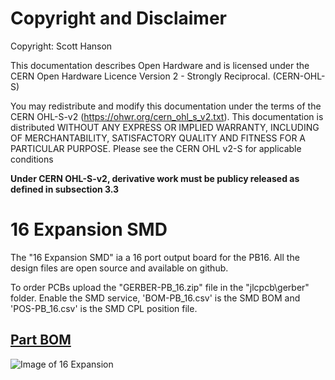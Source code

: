 # Copyright and Disclaimer
Copyright: Scott Hanson

This documentation describes Open Hardware and is licensed under the CERN Open Hardware Licence Version 2 - Strongly Reciprocal. (CERN-OHL-S)

You may redistribute and modify this documentation under the terms of the CERN OHL-S-v2 (https://ohwr.org/cern_ohl_s_v2.txt). This documentation is distributed WITHOUT ANY EXPRESS OR IMPLIED WARRANTY, INCLUDING OF MERCHANTABILITY, SATISFACTORY QUALITY AND FITNESS FOR A PARTICULAR PURPOSE. Please see the CERN OHL v2-S for applicable conditions

**Under CERN OHL-S-v2, derivative work must be publicy released as defined in subsection 3.3**

# 16 Expansion SMD

The "16 Expansion SMD" ia a 16 port output board for the PB16.  All the design files are open source and available on github.

To order PCBs upload the "GERBER-PB_16.zip" file in the "jlcpcb\gerber" folder. Enable the SMD service, 'BOM-PB_16.csv' is the SMD BOM and 'POS-PB_16.csv' is the SMD CPL position file.

## [Part BOM](https://github.com/computergeek1507/PB_16/raw/master/16_Expansion_SMD/16_Expansion_BOM.ods)

![Image of 16 Expansion](https://github.com/computergeek1507/PB_16/raw/master/16_Expansion_SMD/16_Expansion.png)
